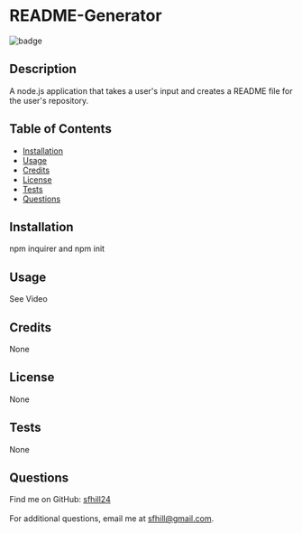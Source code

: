 
  # README-Generator

  ![badge](https://img.shields.io/badge/License-None-blue.svg)<br />

  ## Description
  A node.js application that takes a user's input and creates a README file for the user's repository.

  ## Table of Contents 

  - [Installation](#installation)
  - [Usage](#usage)
  - [Credits](#credits)
  - [License](#license)
  - [Tests](#tests)
  - [Questions](#questions)
  
  ## Installation
  npm inquirer and npm init
  
  ## Usage
  See Video
  
  ## Credits
  None
  
  ## License
  None
  
  ## Tests
  None
  
  ## Questions
 Find me on GitHub: [sfhill24](https://github.com/sfhill24)<br /> 
 </br>
 For additional questions, email me at sfhill@gmail.com.  
